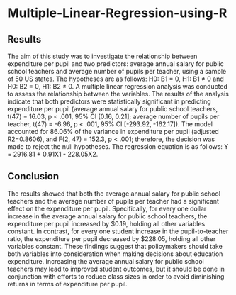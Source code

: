# Multiple-Linear-Regression-using-R
## Results
The aim of this study was to investigate the relationship between expenditure per pupil and two predictors: average annual salary for public school teachers and average number of pupils per teacher, using a sample of 50 US states. The hypotheses are as follows: H0: B1 = 0, H1: B1 ≠ 0 and H0: B2 = 0, H1: B2 ≠ 0. A multiple linear regression analysis was conducted to assess the relationship between the variables. The results of the analysis indicate that both predictors were statistically significant in predicting expenditure per pupil (average annual salary for public school teachers, t(47) = 16.03, p < .001, 95% CI [0.16, 0.21]; average number of pupils per teacher, t(47) = -6.96, p < .001, 95% CI [-293.92, -162.17]). The model accounted for 86.06% of the variance in expenditure per pupil (adjusted R2=0.8606), and F(2, 47) = 152.3, p < .001; therefore, the decision was made to reject the null hypotheses. The regression equation is as follows: Y = 2916.81 + 0.91X1 - 228.05X2.
## Conclusion
The results showed that both the average annual salary for public school teachers and the average number of pupils per teacher had a significant effect on the expenditure per pupil. Specifically, for every one dollar increase in the average annual salary for public school teachers, the expenditure per pupil increased by $0.19, holding all other variables constant. In contrast, for every one student increase in the pupil-to-teacher ratio, the expenditure per pupil decreased by $228.05, holding all other variables constant. These findings suggest that policymakers should take both variables into consideration when making decisions about education expenditure. Increasing the average annual salary for public school teachers may lead to improved student outcomes, but it should be done in conjunction with efforts to reduce class sizes in order to avoid diminishing returns in terms of expenditure per pupil.

